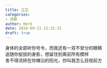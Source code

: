 ```yaml
---  
title: 立正  
categories:  
- 诗歌  
author: Herb  
date: 2016-09-21 22:31:31  
draft: true
---  
```

身体的全部听你号令，而我还有一双不安分的眼睛  
追随你挺拔的身影，想留住别离前所有模样  
舍不得流转在你帽沿的阳光，你叫我怎么目视前方